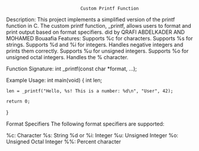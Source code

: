                                 Custom Printf Function
Description:
  This project implements a simplified version of the printf function in C. The custom printf function, _printf, allows users to format and print output based on format specifiers.
 did by QRAFI ABDELKADER AND MOHAMED  Bouaafia
Features:
Supports %c for characters.
Supports %s for strings.
Supports %d and %i for integers.
Handles negative integers and prints them correctly.
Supports %u for unsigned integers.
Supports %o for unsigned octal integers.
Handles the % character.

Function Signature:
int _printf(const char *format, ...);

Example Usage:
int main(void) {
    int len;

    len = _printf("Hello, %s! This is a number: %d\n", "User", 42);

    return 0;
}

Format Specifiers
The following format specifiers are supported:

%c: Character
%s: String
%d or %i: Integer
%u: Unsigned Integer
%o: Unsigned Octal Integer
%%: Percent character





